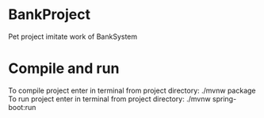 # BankProject
Pet project imitate work of BankSystem
# Compile and run
To compile project enter in terminal from project directory: ./mvnw package
To run project enter in terminal from project directory: ./mvnw spring-boot:run

